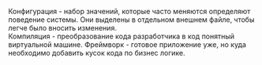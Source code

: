 Конфигурация - набор значений, которые часто меняются определяют поведение системы. Они выделены в отдельном  внешнем файле, чтобы легче было вносить изменения.  
Компиляция - преобразование кода разработчика в  код понятный виртуальной машине. 
Фреймворк - готовое приложение уже, но куда необходимо добавить кусок кода по бизнес логике. 
